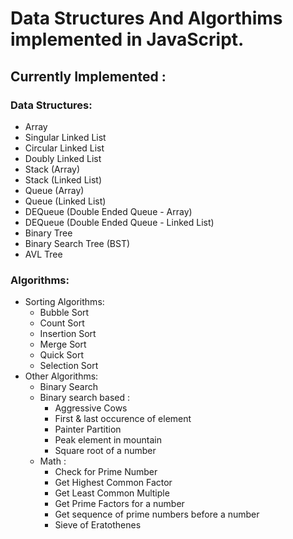 <h1>Data Structures And Algorthims implemented in JavaScript.</h1>

<h2>Currently Implemented : </h2>

<h3>Data Structures:</h3>
<ul>
    <li>Array</li>
    <li>Singular Linked List</li>
    <li>Circular Linked List</li>
    <li>Doubly Linked List</li>
    <li>Stack (Array)</li>
    <li>Stack (Linked List)</li>
    <li>Queue (Array)</li>
    <li>Queue (Linked List)</li>
    <li>DEQueue (Double Ended Queue - Array)</li>
    <li>DEQueue (Double Ended Queue - Linked List)</li>
    <li>Binary Tree</li>
    <li>Binary Search Tree (BST)</li>
    <li>AVL Tree</li>
</ul>
      
<h3>Algorithms:</h3>
<ul>
    <li>Sorting Algorithms:
        <ul>
            <li>Bubble Sort</li>
            <li>Count Sort</li>
            <li>Insertion Sort</li>
            <li>Merge Sort</li>
            <li>Quick Sort</li>
            <li>Selection Sort</li>
        </ul>
    </li>
        <li>Other Algorithms:
        <ul>
            <li>Binary Search</li>
            <li>Binary search based : 
                <ul>
                    <li>Aggressive Cows</li>
                    <li>First & last occurence of element</li>
                    <li>Painter Partition</li>
                    <li>Peak element in mountain</li>
                    <li>Square root of a number</li>
                </ul>
            </li>
            <li>Math : 
                <ul>
                    <li>Check for Prime Number</li>
                    <li>Get Highest Common Factor</li>
                    <li>Get Least Common Multiple</li>
                    <li>Get Prime Factors for a number</li>
                    <li>Get sequence of prime numbers before a number</li>
                    <li>Sieve of Eratothenes</li>
                </ul>
            </li>               
        </ul>
    </li>
</ul>